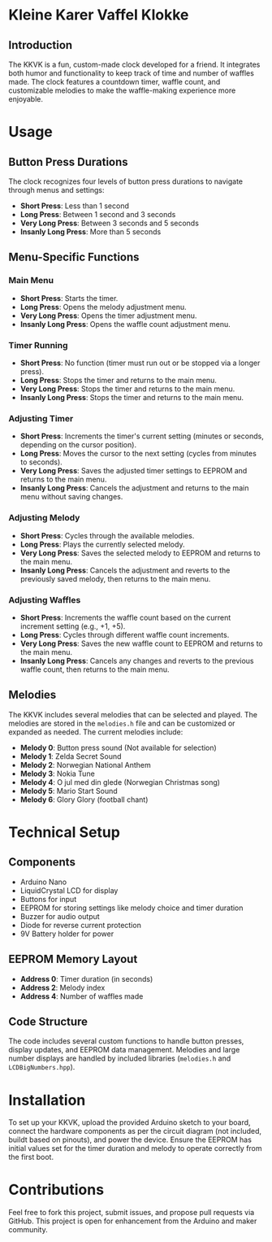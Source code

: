 # Kleine Karer Vaffel Klokke

## Introduction
The KKVK is a fun, custom-made clock developed for a friend. It integrates both humor and functionality to keep track of time and number of waffles made. The clock features a countdown timer, waffle count, and customizable melodies to make the waffle-making experience more enjoyable.

# Usage

## Button Press Durations
The clock recognizes four levels of button press durations to navigate through menus and settings:

- **Short Press**: Less than 1 second
- **Long Press**: Between 1 second and 3 seconds
- **Very Long Press**: Between 3 seconds and 5 seconds
- **Insanly Long Press**: More than 5 seconds

## Menu-Specific Functions

### Main Menu
- **Short Press**: Starts the timer.
- **Long Press**: Opens the melody adjustment menu.
- **Very Long Press**: Opens the timer adjustment menu.
- **Insanly Long Press**: Opens the waffle count adjustment menu.

### Timer Running
- **Short Press**: No function (timer must run out or be stopped via a longer press).
- **Long Press**: Stops the timer and returns to the main menu.
- **Very Long Press**: Stops the timer and returns to the main menu.
- **Insanly Long Press**: Stops the timer and returns to the main menu.

### Adjusting Timer
- **Short Press**: Increments the timer's current setting (minutes or seconds, depending on the cursor position).
- **Long Press**: Moves the cursor to the next setting (cycles from minutes to seconds).
- **Very Long Press**: Saves the adjusted timer settings to EEPROM and returns to the main menu.
- **Insanly Long Press**: Cancels the adjustment and returns to the main menu without saving changes.

### Adjusting Melody
- **Short Press**: Cycles through the available melodies.
- **Long Press**: Plays the currently selected melody.
- **Very Long Press**: Saves the selected melody to EEPROM and returns to the main menu.
- **Insanly Long Press**: Cancels the adjustment and reverts to the previously saved melody, then returns to the main menu.

### Adjusting Waffles
- **Short Press**: Increments the waffle count based on the current increment setting (e.g., +1, +5).
- **Long Press**: Cycles through different waffle count increments.
- **Very Long Press**: Saves the new waffle count to EEPROM and returns to the main menu.
- **Insanly Long Press**: Cancels any changes and reverts to the previous waffle count, then returns to the main menu.

## Melodies

The KKVK includes several melodies that can be selected and played. The melodies are stored in the `melodies.h` file and can be customized or expanded as needed. The current melodies include:

- **Melody 0**: Button press sound (Not available for selection)
- **Melody 1**: Zelda Secret Sound
- **Melody 2**: Norwegian National Anthem
- **Melody 3**: Nokia Tune
- **Melody 4**: O jul med din glede (Norwegian Christmas song)
- **Melody 5**: Mario Start Sound
- **Melody 6**: Glory Glory (football chant)

# Technical Setup

## Components
- Arduino Nano
- LiquidCrystal LCD for display
- Buttons for input
- EEPROM for storing settings like melody choice and timer duration
- Buzzer for audio output
- Diode for reverse current protection
- 9V Battery holder for power

## EEPROM Memory Layout
- **Address 0**: Timer duration (in seconds)
- **Address 2**: Melody index
- **Address 4**: Number of waffles made

## Code Structure
The code includes several custom functions to handle button presses, display updates, and EEPROM data management. Melodies and large number displays are handled by included libraries (`melodies.h` and `LCDBigNumbers.hpp`).

# Installation
To set up your KKVK, upload the provided Arduino sketch to your board, connect the hardware components as per the circuit diagram (not included, buildt based on pinouts), and power the device. Ensure the EEPROM has initial values set for the timer duration and melody to operate correctly from the first boot.

# Contributions
Feel free to fork this project, submit issues, and propose pull requests via GitHub. This project is open for enhancement from the Arduino and maker community.
